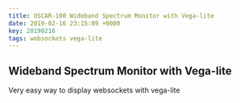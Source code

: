 ```yaml
---
title: OSCAR-100 Wideband Spectrum Monitor with Vega-lite
date: 2019-02-16 23:15:09 +0000
key: 20190216
tags: websockets vega-lite
---
```


## Wideband Spectrum Monitor with Vega-lite

Very easy way to display websockets with vega-lite

<div class="notebook-content">
  
</div>

<script type="module"> 


const wss = new WebSocket('wss://demos.kaazing.com/echo')
wss.onmessage = (msg) => console.log(msg)
setTimeout(() => wss.send('ping'), 1000)


import notebook from "https://beta.observablehq.com/d/40603915d17a847a";  

document.querySelector('.notebook-content').innerHTML =notebook.modules[0].variables
.filter(d=>d)
.map((d,i)=>` <div class=" observable-wrapper div-number-${i}"></div>`)
.join(''); 

import {Inspector, Runtime} from "https://unpkg.com/@observablehq/runtime@3/dist/runtime.js"; 
let i=1;
Runtime.load(notebook, (variable) => { 
  return new Inspector(document.querySelector(`.observable-wrapper:nth-child(${i++})`));
 }); 


</script>




















<div id="visual"></div>

<script type="module">

  // NOTEBOOK CONFIGURATION
  import notebook from "https://beta.observablehq.com/d/40603915d17a847a";  

  const target = document.querySelector("#visual");
  const renders = {
 
    "viewof view": "div.fullwidth",
  };


  // BOILERPLATE
  import {Inspector, Runtime} from "https://unpkg.com/@observablehq/notebook-runtime@1.2.0?module";
  for (let i in renders) {
    let s = renders[i], a = s.match(/^\w+/);
    if (a) {
      renders[i] = document.createElement(a[0]);
      target.appendChild(renders[i]);
      if (a = s.match(/\.(\w+)$/))
        renders[i].className = a[1]; 
    }
    else
      renders[i] = document.querySelector(renders[i]);
  }
  Runtime.load(notebook, (variable) => {
    if (renders[variable.name]) {
      return new Inspector(renders[variable.name]);
    } else {
      // return true; // uncomment to run hidden cells
    }
  });
</script>

 

